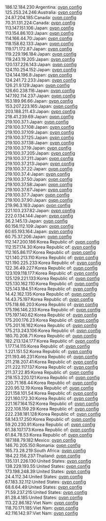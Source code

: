 186.12.184.230:Argentina: [ovpn config](vpn/186_12_184_230.ovpn)  
125.253.24.246:Australia: [ovpn config](vpn/125_253_24_246.ovpn)  
24.87.204.185:Canada: [ovpn config](vpn/24_87_204_185.ovpn)  
70.31.131.224:Canada: [ovpn config](vpn/70_31_131_224.ovpn)  
113.147.151.106:Japan: [ovpn config](vpn/113_147_151_106.ovpn)  
113.154.86.103:Japan: [ovpn config](vpn/113_154_86_103.ovpn)  
114.166.44.70:Japan: [ovpn config](vpn/114_166_44_70.ovpn)  
118.158.62.133:Japan: [ovpn config](vpn/118_158_62_133.ovpn)  
119.171.172.87:Japan: [ovpn config](vpn/119_171_172_87.ovpn)  
119.229.196.184:Japan: [ovpn config](vpn/119_229_196_184.ovpn)  
119.243.19.205:Japan: [ovpn config](vpn/119_243_19_205.ovpn)  
120.137.226.143:Japan: [ovpn config](vpn/120_137_226_143.ovpn)  
124.110.254.152:Japan: [ovpn config](vpn/124_110_254_152.ovpn)  
124.144.196.8:Japan: [ovpn config](vpn/124_144_196_8.ovpn)  
124.241.72.233:Japan: [ovpn config](vpn/124_241_72_233.ovpn)  
126.21.9.129:Japan: [ovpn config](vpn/126_21_9_129.ovpn)  
126.60.238.116:Japan: [ovpn config](vpn/126_60_238_116.ovpn)  
147.192.114.237:Japan: [ovpn config](vpn/147_192_114_237.ovpn)  
153.189.96.66:Japan: [ovpn config](vpn/153_189_96_66.ovpn)  
153.207.223.165:Japan: [ovpn config](vpn/153_207_223_165.ovpn)  
203.188.211.43:Japan: [ovpn config](vpn/203_188_211_43.ovpn)  
218.41.239.69:Japan: [ovpn config](vpn/218_41_239_69.ovpn)  
219.100.37.1:Japan: [ovpn config](vpn/219_100_37_1.ovpn)  
219.100.37.108:Japan: [ovpn config](vpn/219_100_37_108.ovpn)  
219.100.37.109:Japan: [ovpn config](vpn/219_100_37_109.ovpn)  
219.100.37.125:Japan: [ovpn config](vpn/219_100_37_125.ovpn)  
219.100.37.138:Japan: [ovpn config](vpn/219_100_37_138.ovpn)  
219.100.37.19:Japan: [ovpn config](vpn/219_100_37_19.ovpn)  
219.100.37.205:Japan: [ovpn config](vpn/219_100_37_205.ovpn)  
219.100.37.211:Japan: [ovpn config](vpn/219_100_37_211.ovpn)  
219.100.37.213:Japan: [ovpn config](vpn/219_100_37_213.ovpn)  
219.100.37.22:Japan: [ovpn config](vpn/219_100_37_22.ovpn)  
219.100.37.4:Japan: [ovpn config](vpn/219_100_37_4.ovpn)  
219.100.37.50:Japan: [ovpn config](vpn/219_100_37_50.ovpn)  
219.100.37.58:Japan: [ovpn config](vpn/219_100_37_58.ovpn)  
219.100.37.67:Japan: [ovpn config](vpn/219_100_37_67.ovpn)  
219.100.37.7:Japan: [ovpn config](vpn/219_100_37_7.ovpn)  
219.100.37.90:Japan: [ovpn config](vpn/219_100_37_90.ovpn)  
219.96.3.163:Japan: [ovpn config](vpn/219_96_3_163.ovpn)  
221.103.237.82:Japan: [ovpn config](vpn/221_103_237_82.ovpn)  
222.0.134.144:Japan: [ovpn config](vpn/222_0_134_144.ovpn)  
36.2.145.13:Japan: [ovpn config](vpn/36_2_145_13.ovpn)  
60.156.112.109:Japan: [ovpn config](vpn/60_156_112_109.ovpn)  
60.65.193.164:Japan: [ovpn config](vpn/60_65_193_164.ovpn)  
60.75.37.206:Japan: [ovpn config](vpn/60_75_37_206.ovpn)  
112.147.200.186:Korea Republic of: [ovpn config](vpn/112_147_200_186.ovpn)  
112.157.174.30:Korea Republic of: [ovpn config](vpn/112_157_174_30.ovpn)  
112.165.86.117:Korea Republic of: [ovpn config](vpn/112_165_86_117.ovpn)  
121.140.213.110:Korea Republic of: [ovpn config](vpn/121_140_213_110.ovpn)  
121.190.225.233:Korea Republic of: [ovpn config](vpn/121_190_225_233.ovpn)  
122.36.49.227:Korea Republic of: [ovpn config](vpn/122_36_49_227.ovpn)  
123.109.118.177:Korea Republic of: [ovpn config](vpn/123_109_118_177.ovpn)  
125.129.221.133:Korea Republic of: [ovpn config](vpn/125_129_221_133.ovpn)  
125.130.162.110:Korea Republic of: [ovpn config](vpn/125_130_162_110.ovpn)  
125.143.184.51:Korea Republic of: [ovpn config](vpn/125_143_184_51.ovpn)  
14.42.162.135:Korea Republic of: [ovpn config](vpn/14_42_162_135.ovpn)  
14.43.75.197:Korea Republic of: [ovpn config](vpn/14_43_75_197.ovpn)  
175.118.66.203:Korea Republic of: [ovpn config](vpn/175_118_66_203.ovpn)  
175.196.146.233:Korea Republic of: [ovpn config](vpn/175_196_146_233.ovpn)  
175.197.140.62:Korea Republic of: [ovpn config](vpn/175_197_140_62.ovpn)  
175.200.176.23:Korea Republic of: [ovpn config](vpn/175_200_176_23.ovpn)  
175.201.16.162:Korea Republic of: [ovpn config](vpn/175_201_16_162.ovpn)  
175.213.243.106:Korea Republic of: [ovpn config](vpn/175_213_243_106.ovpn)  
180.70.208.71:Korea Republic of: [ovpn config](vpn/180_70_208_71.ovpn)  
182.213.124.177:Korea Republic of: [ovpn config](vpn/182_213_124_177.ovpn)  
1.177.14.115:Korea Republic of: [ovpn config](vpn/1_177_14_115.ovpn)  
1.221.151.52:Korea Republic of: [ovpn config](vpn/1_221_151_52.ovpn)  
211.193.46.231:Korea Republic of: [ovpn config](vpn/211_193_46_231.ovpn)  
211.218.207.41:Korea Republic of: [ovpn config](vpn/211_218_207_41.ovpn)  
211.222.117.137:Korea Republic of: [ovpn config](vpn/211_222_117_137.ovpn)  
211.37.22.85:Korea Republic of: [ovpn config](vpn/211_37_22_85.ovpn)  
218.153.220.121:Korea Republic of: [ovpn config](vpn/218_153_220_121.ovpn)  
220.71.168.44:Korea Republic of: [ovpn config](vpn/220_71_168_44.ovpn)  
220.95.12.19:Korea Republic of: [ovpn config](vpn/220_95_12_19.ovpn)  
221.158.101.54:Korea Republic of: [ovpn config](vpn/221_158_101_54.ovpn)  
221.160.172.30:Korea Republic of: [ovpn config](vpn/221_160_172_30.ovpn)  
221.167.164.152:Korea Republic of: [ovpn config](vpn/221_167_164_152.ovpn)  
222.108.159.29:Korea Republic of: [ovpn config](vpn/222_108_159_29.ovpn)  
222.238.181.128:Korea Republic of: [ovpn config](vpn/222_238_181_128.ovpn)  
58.143.17.250:Korea Republic of: [ovpn config](vpn/58_143_17_250.ovpn)  
59.20.230.91:Korea Republic of: [ovpn config](vpn/59_20_230_91.ovpn)  
61.38.107.173:Korea Republic of: [ovpn config](vpn/61_38_107_173.ovpn)  
61.84.78.53:Korea Republic of: [ovpn config](vpn/61_84_78_53.ovpn)  
187.188.79.182:Mexico: [ovpn config](vpn/187_188_79_182.ovpn)  
146.70.205.150:Romania: [ovpn config](vpn/146_70_205_150.ovpn)  
165.73.28.219:South Africa: [ovpn config](vpn/165_73_28_219.ovpn)  
184.22.156.237:Thailand: [ovpn config](vpn/184_22_156_237.ovpn)  
135.131.226.130:United States: [ovpn config](vpn/135_131_226_130.ovpn)  
138.229.193.55:United States: [ovpn config](vpn/138_229_193_55.ovpn)  
173.198.248.39:United States: [ovpn config](vpn/173_198_248_39.ovpn)  
24.4.112.34:United States: [ovpn config](vpn/24_4_112_34.ovpn)  
67.183.32.112:United States: [ovpn config](vpn/67_183_32_112.ovpn)  
68.6.64.49:United States: [ovpn config](vpn/68_6_64_49.ovpn)  
71.59.237.215:United States: [ovpn config](vpn/71_59_237_215.ovpn)  
81.28.4.185:United States: [ovpn config](vpn/81_28_4_185.ovpn)  
113.22.86.182:Viet Nam: [ovpn config](vpn/113_22_86_182.ovpn)  
118.70.171.185:Viet Nam: [ovpn config](vpn/118_70_171_185.ovpn)  
42.116.142.97:Viet Nam: [ovpn config](vpn/42_116_142_97.ovpn)  
